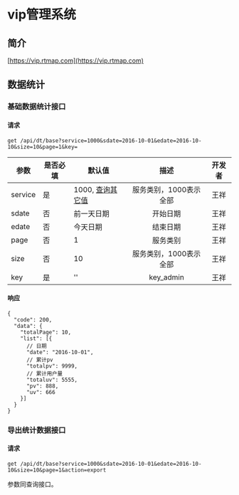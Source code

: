 # vip管理系统
## 简介
[https://vip.rtmap.com](https://vip.rtmap.com)

## 数据统计

### 基础数据统计接口
#### 请求

`get /api/dt/base?service=1000&sdate=2016-10-01&edate=2016-10-10&size=10&page=1&key=`

| 参数       |是否必填| 默认值    | 描述                     | 开发者 |
| ----------|---| ------    |:-----------------------:|:----:|
| service   |是 |1000, [查询其它值](http://182.92.3.90:12345/ka_client/dt/blob/master/conf.json)        | 服务类别，1000表示全部      |王祥 |
| sdate     |否 |前一天日期    | 开始日期                  |王祥 |
| edate     |否 |今天日期      | 结束日期                  |王祥 |
| page      |否 |1           | 服务类别                   |王祥 |
| size      |否 |10          | 服务类别，1000表示全部       |王祥 |
| key       |是 |''          | key_admin                 |王祥 |

#### 响应
```
{
  "code": 200,
  "data": {
    "totalPage": 10,
    "list": [{
      // 日期
      "date": "2016-10-01",
      // 累计pv
      "totalpv": 9999,
      // 累计用户量
      "totaluv": 5555,
      "pv": 888,
      "uv": 666
    }]
  }
}
```

### 导出统计数据接口
#### 请求

`get /api/dt/base?service=1000&sdate=2016-10-01&edate=2016-10-10&size=10&page=1&action=export`

参数同查询接口。

